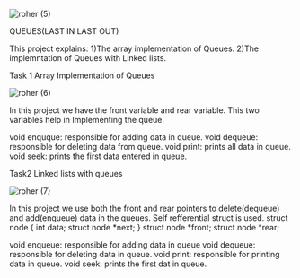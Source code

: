 ![roher (5)](https://user-images.githubusercontent.com/113252231/217539629-1868ee01-931a-4620-b195-f53112190dfc.png)



QUEUES(LAST IN LAST OUT)

This project explains:
1)The array implementation of Queues.
2)The implemntation of Queues with Linked lists.

Task 1
Array Implementation of Queues

![roher (6)](https://user-images.githubusercontent.com/113252231/217539238-2df40960-bfdf-4970-b94f-6ffaadd1fa5f.png)



In this project we have the front variable and rear variable.
This two variables help in Implementing the queue.

void enquque: responsible for adding data in queue.
void dequeue: responsible for deleting data from queue.
void print: prints all data in queue.
void seek: prints the first data entered in queue.


Task2
Linked lists with queues

![roher (7)](https://user-images.githubusercontent.com/113252231/217539391-0d83099b-288c-4f92-a8c2-13e0667cc4e0.png)



In this project we use both the front and rear pointers to delete(dequeue) and add(enqueue) data in the queues.
Self refferential struct is used.
struct node
{
	int data;
	struct node *next;
}
struct node *front;
struct node *rear;

void enqueue: responsible for adding data in queue
void dequeue: responsible for deleting data in queue.
void print: responsible for printing data in queue.
void seek: prints the first dat in queue.
